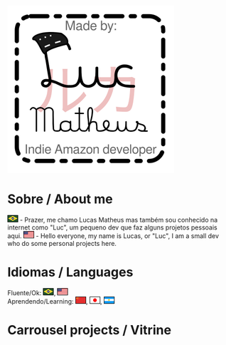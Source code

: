![Logo](img/Logo.png)  

# Sobre / About me
![Bandeira BR](img/idiomas/bra.png) - Prazer, me chamo Lucas Matheus mas também sou conhecido na internet como "Luc", um pequeno dev que faz alguns projetos pessoais aqui.
![Bandeira EUA](img/idiomas/usa.png) - Hello everyone, my name is Lucas, or "Luc", I am a small dev who do some personal projects here.  

# Idiomas / Languages
Fluente/Ok: ![pt_BR](img/idiomas/bra.png), ![en](img/idiomas/usa.png)  
Aprendendo/Learning: ![zh_CN](img/idiomas/chn.png), ![jp_JP](img/idiomas/jpn.png), ![es_AR](img/idiomas/arg.png)  

# Carrousel projects / Vitrine